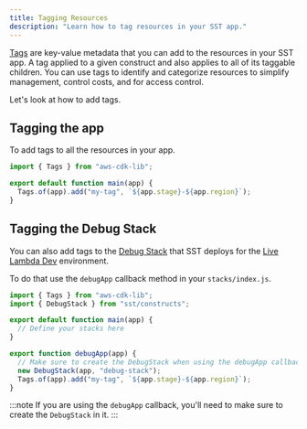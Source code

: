 ```yaml
---
title: Tagging Resources
description: "Learn how to tag resources in your SST app."
---
```


[Tags](https://docs.aws.amazon.com/general/latest/gr/aws_tagging.html) are key-value metadata that you can add to the resources in your SST app. A tag applied to a given construct and also applies to all of its taggable children. You can use tags to identify and categorize resources to simplify management, control costs, and for access control.

Let's look at how to add tags.

## Tagging the app

To add tags to all the resources in your app.

```js title="stacks/index.js" {4}
import { Tags } from "aws-cdk-lib";

export default function main(app) {
  Tags.of(app).add("my-tag", `${app.stage}-${app.region}`);
}
```

## Tagging the Debug Stack

You can also add tags to the [Debug Stack](../constructs/DebugStack.md) that SST deploys for the [Live Lambda Dev](../live-lambda-development.md) environment.

To do that use the `debugApp` callback method in your `stacks/index.js`.

```js title="stacks/index.js" {8-12}
import { Tags } from "aws-cdk-lib";
import { DebugStack } from "sst/constructs";

export default function main(app) {
  // Define your stacks here
}

export function debugApp(app) {
  // Make sure to create the DebugStack when using the debugApp callback
  new DebugStack(app, "debug-stack");
  Tags.of(app).add("my-tag", `${app.stage}-${app.region}`);
}
```

:::note
If you are using the `debugApp` callback, you'll need to make sure to create the `DebugStack` in it.
:::
